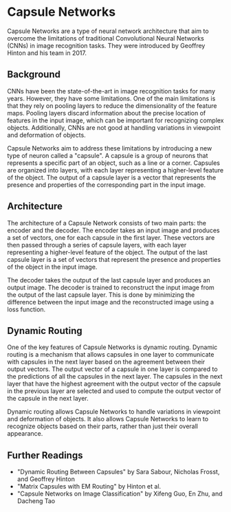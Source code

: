 # Capsule Networks

Capsule Networks are a type of neural network architecture that aim to overcome the limitations of traditional Convolutional Neural Networks (CNNs) in image recognition tasks. They were introduced by Geoffrey Hinton and his team in 2017.

## Background

CNNs have been the state-of-the-art in image recognition tasks for many years. However, they have some limitations. One of the main limitations is that they rely on pooling layers to reduce the dimensionality of the feature maps. Pooling layers discard information about the precise location of features in the input image, which can be important for recognizing complex objects. Additionally, CNNs are not good at handling variations in viewpoint and deformation of objects.

Capsule Networks aim to address these limitations by introducing a new type of neuron called a "capsule". A capsule is a group of neurons that represents a specific part of an object, such as a line or a corner. Capsules are organized into layers, with each layer representing a higher-level feature of the object. The output of a capsule layer is a vector that represents the presence and properties of the corresponding part in the input image.

## Architecture

The architecture of a Capsule Network consists of two main parts: the encoder and the decoder. The encoder takes an input image and produces a set of vectors, one for each capsule in the first layer. These vectors are then passed through a series of capsule layers, with each layer representing a higher-level feature of the object. The output of the last capsule layer is a set of vectors that represent the presence and properties of the object in the input image.

The decoder takes the output of the last capsule layer and produces an output image. The decoder is trained to reconstruct the input image from the output of the last capsule layer. This is done by minimizing the difference between the input image and the reconstructed image using a loss function.

## Dynamic Routing

One of the key features of Capsule Networks is dynamic routing. Dynamic routing is a mechanism that allows capsules in one layer to communicate with capsules in the next layer based on the agreement between their output vectors. The output vector of a capsule in one layer is compared to the predictions of all the capsules in the next layer. The capsules in the next layer that have the highest agreement with the output vector of the capsule in the previous layer are selected and used to compute the output vector of the capsule in the next layer.

Dynamic routing allows Capsule Networks to handle variations in viewpoint and deformation of objects. It also allows Capsule Networks to learn to recognize objects based on their parts, rather than just their overall appearance.

## Further Readings

- "Dynamic Routing Between Capsules" by Sara Sabour, Nicholas Frosst, and Geoffrey Hinton
- "Matrix Capsules with EM Routing" by Hinton et al.
- "Capsule Networks on Image Classification" by Xifeng Guo, En Zhu, and Dacheng Tao
